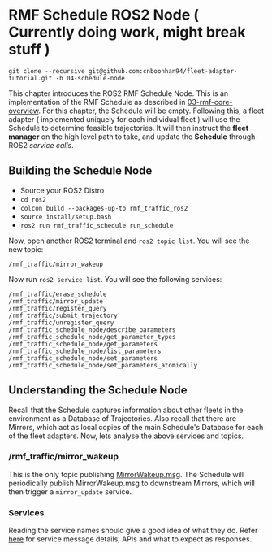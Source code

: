 # RMF Schedule ROS2 Node ( Currently doing work, might break stuff )
`git clone --recursive git@github.com:cnboonhan94/fleet-adapter-tutorial.git -b 04-schedule-node`

This chapter introduces the ROS2 RMF Schedule Node. This is an implementation of the RMF Schedule as described in [03-rmf-core-overview](https://github.com/cnboonhan94/fleet-adapter-tutorial/tree/03-rmf-core-overview). For this chapter, the Schedule will be empty. Following this, a fleet adapter ( implemented uniquely for each individual fleet ) will use the Schedule to determine feasible trajectories. It will then instruct the **fleet manager** on the high level path to take, and update the **Schedule** through ROS2 *service calls*.

## Building the Schedule Node
* Source your ROS2 Distro
* `cd ros2`
* `colcon build --packages-up-to rmf_traffic_ros2`
* `source install/setup.bash`
* `ros2 run rmf_traffic_schedule run_schedule`

Now, open another ROS2 terminal and `ros2 topic list`. You will see the new topic:
```
/rmf_traffic/mirror_wakeup
```
Now run `ros2 service list`. You will see the following services:
```
/rmf_traffic/erase_schedule
/rmf_traffic/mirror_update
/rmf_traffic/register_query
/rmf_traffic/submit_trajectory
/rmf_traffic/unregister_query
/rmf_traffic_schedule_node/describe_parameters
/rmf_traffic_schedule_node/get_parameter_types
/rmf_traffic_schedule_node/get_parameters
/rmf_traffic_schedule_node/list_parameters
/rmf_traffic_schedule_node/set_parameters
/rmf_traffic_schedule_node/set_parameters_atomically
```

## Understanding the Schedule Node
Recall that the Schedule captures information about other fleets in the environment as a Database of Trajectories. Also recall that there are Mirrors, which act as local copies of the main Schedule's Database for each of the fleet adapters. Now, lets analyse the above services and topics.

### /rmf_traffic/mirror_wakeup
This is the only topic publishing [MirrorWakeup.msg](https://github.com/osrf/rmf_core/blob/traffic_msgs/rmf_traffic_msgs/msg/MirrorWakeup.msg). The Schedule will periodically publish MirrorWakeup.msg to downstream Mirrors, which will then trigger a `mirror_update` service.

### Services
Reading the service names should give a good idea of what they do. Refer [here](https://github.com/osrf/rmf_core/tree/traffic_msgs/rmf_traffic_msgs/srv) for service message details, APIs and what to expect as responses.
